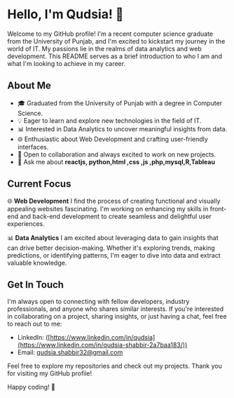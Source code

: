 # Hello, I'm Qudsia! 👋

Welcome to my GitHub profile! I'm a recent computer science graduate from the University of Punjab, and I'm excited to kickstart my journey in the world of IT.
My passions lie in the realms of data analytics and web development. This README serves as a brief introduction to who I am and what I'm looking to achieve in my career.

## About Me

- 🎓 Graduated from the University of Punjab with a degree in Computer Science.
- 💡 Eager to learn and explore new technologies in the field of IT.
- 📊 Interested in Data Analytics to uncover meaningful insights from data.
- 🌐 Enthusiastic about Web Development and crafting user-friendly interfaces.
- 🤝 Open to collaboration and always excited to work on new projects.
- 💬 Ask me about **reactjs, python,html ,css ,js ,php,mysql,R,Tableau**

## Current Focus

🌐 **Web Development**
I find the process of creating functional and visually appealing websites fascinating. I'm working on enhancing my skills in front-end and back-end development to create seamless and delightful user experiences.

📊 **Data Analytics**
I am excited about leveraging data to gain insights that can drive better decision-making. Whether it's exploring trends, making predictions, or identifying patterns, I'm eager to dive into data and extract valuable knowledge.


## Get In Touch

I'm always open to connecting with fellow developers, industry professionals, and anyone who shares similar interests. If you're interested in collaborating on a project, sharing insights, or just having a chat, feel free to reach out to me:

- LinkedIn: ([https://www.linkedin.com/in/qudsia](https://www.linkedin.com/in/qudsia-shabbir-2a7baa183/))
- Email: qudsia.shabbir32@gmail.com

Feel free to explore my repositories and check out my projects. Thank you for visiting my GitHub profile!

Happy coding! 🚀

<!---![WhatsApp Image 2023-08-20 at 17 18 30](https://github.com/Qudsia-Shabbir/Qudsia-Shabbir/assets/142727194/fad32666-7b4c-491c-832d-6240d8f3f90d)
<h3 align="left">Languages and Tools:</h3>
<p align="left"> <a href="https://getbootstrap.com" target="_blank" rel="noreferrer"> <img src="https://raw.githubusercontent.com/devicons/devicon/master/icons/bootstrap/bootstrap-plain-wordmark.svg" alt="bootstrap" width="40" height="40"/> </a> <a href="https://www.w3schools.com/cpp/" target="_blank" rel="noreferrer"> <img src="https://raw.githubusercontent.com/devicons/devicon/master/icons/cplusplus/cplusplus-original.svg" alt="cplusplus" width="40" height="40"/> </a> <a href="https://www.w3schools.com/css/" target="_blank" rel="noreferrer"> <img src="https://raw.githubusercontent.com/devicons/devicon/master/icons/css3/css3-original-wordmark.svg" alt="css3" width="40" height="40"/> </a> <a href="https://flutter.dev" target="_blank" rel="noreferrer"> <img src="https://www.vectorlogo.zone/logos/flutterio/flutterio-icon.svg" alt="flutter" width="40" height="40"/> </a> <a href="https://www.w3.org/html/" target="_blank" rel="noreferrer"> <img src="https://raw.githubusercontent.com/devicons/devicon/master/icons/html5/html5-original-wordmark.svg" alt="html5" width="40" height="40"/> </a> <a href="https://developer.mozilla.org/en-US/docs/Web/JavaScript" target="_blank" rel="noreferrer"> <img src="https://raw.githubusercontent.com/devicons/devicon/master/icons/javascript/javascript-original.svg" alt="javascript" width="40" height="40"/> </a> <a href="https://www.mysql.com/" target="_blank" rel="noreferrer"> <img src="https://raw.githubusercontent.com/devicons/devicon/master/icons/mysql/mysql-original-wordmark.svg" alt="mysql" width="40" height="40"/> </a> <a href="https://nodejs.org" target="_blank" rel="noreferrer"> <img src="https://raw.githubusercontent.com/devicons/devicon/master/icons/nodejs/nodejs-original-wordmark.svg" alt="nodejs" width="40" height="40"/> </a> <a href="https://www.php.net" target="_blank" rel="noreferrer"> <img src="https://raw.githubusercontent.com/devicons/devicon/master/icons/php/php-original.svg" alt="php" width="40" height="40"/> </a> <a href="https://www.python.org" target="_blank" rel="noreferrer"> <img src="https://raw.githubusercontent.com/devicons/devicon/master/icons/python/python-original.svg" alt="python" width="40" height="40"/> </a> <a href="https://reactjs.org/" target="_blank" rel="noreferrer"> <img src="https://raw.githubusercontent.com/devicons/devicon/master/icons/react/react-original-wordmark.svg" alt="react" width="40" height="40"/> </a> <a href="https://redux.js.org" target="_blank" rel="noreferrer"> <img src="https://raw.githubusercontent.com/devicons/devicon/master/icons/redux/redux-original.svg" alt="redux" width="40" height="40"/> </a> <a href="https://tailwindcss.com/" target="_blank" rel="noreferrer"> <img src="https://www.vectorlogo.zone/logos/tailwindcss/tailwindcss-icon.svg" alt="tailwind" width="40" height="40"/> </a> <a href="https://www.adobe.com/products/xd.html" target="_blank" rel="noreferrer"> <img src="https://cdn.worldvectorlogo.com/logos/adobe-xd.svg" alt="xd" width="40" height="40"/> </a> </p>


Qudsia-Shabbir/Qudsia-Shabbir is a ✨ special ✨ repository because its `README.md` (this file) appears on your GitHub profile.
You can click the Preview link to take a look at your changes.
--->
